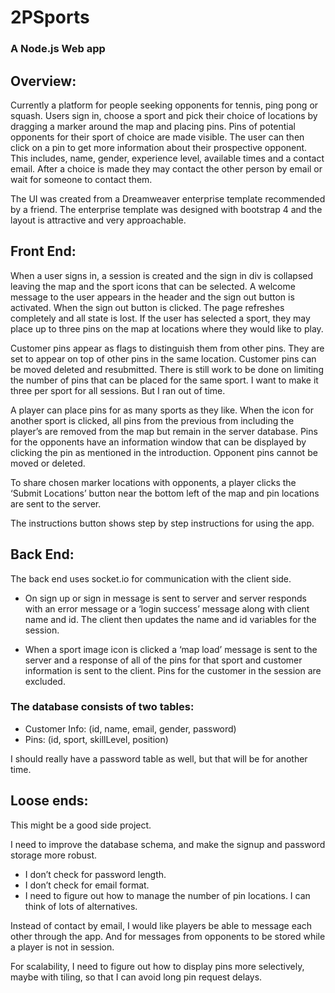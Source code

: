 # 2PSports

### A Node.js Web app

## Overview:

Currently a platform for people seeking opponents for tennis, ping pong or squash.  Users sign in, choose a sport and pick their choice of locations by dragging a marker around the map and placing pins. Pins of potential opponents for their sport of choice are made visible. The user can then click on a pin to get more information about their prospective opponent. This includes, name, gender, experience level, available times and a contact email. After a choice is made they may contact the  other person by email or wait for someone to contact them.

The UI was created from a Dreamweaver enterprise template recommended by a friend. The enterprise template was designed with bootstrap 4 and the layout is attractive and very approachable.

## Front End: 
When a user signs in, a session is created and the sign in div is collapsed leaving the map and the sport icons that can be selected. A welcome message to the user appears in the header and the sign out button is activated. When the sign out button is clicked. The page refreshes completely and all state is lost. If the user has selected a sport, they may place up to three pins on the map at locations where they would like to play.  

Customer pins appear as flags to distinguish them from other pins. They are set to appear on top of other pins in the same location. Customer pins can be moved deleted and resubmitted. There is still work to be done on limiting the number of pins that can be placed for the same sport.  I want to make it three per sport for all sessions. But I ran out of time.

A player can place pins for as many sports as they like. When the icon for another sport is clicked, all pins from the previous from including the player’s are removed from the map but remain in the server database. Pins for the opponents have an information window that can be displayed by clicking the pin as mentioned in the introduction. Opponent pins cannot be moved or deleted.

To share chosen marker locations with opponents, a player clicks the ‘Submit Locations’ button near the bottom left of the map and pin locations are sent to the server. 

The instructions button shows step by step instructions for using the app.

## Back End:
The back end uses socket.io for communication with the client side. 

- On sign up or sign in message is sent to server and server responds with an error message or a ‘login success’ message along with client name and id. The client then updates the name and id variables for the session.

- When a sport image icon is clicked a ‘map load’ message is sent to the server and a response of all of the pins for that sport and customer information is sent to the client. Pins for the customer in the session are excluded.

### The database consists of two tables:

- Customer Info: (id, name, email, gender, password)
- Pins: (id, sport, skillLevel, position)

I should really have a password table as well, but that will be for another time.

## Loose ends:
This might be a good side project. 

I need to improve the database schema, and make the signup and password storage more robust. 
-	I don’t check for password length.
-	I don’t check for email format. 
-	I need to figure out how to manage the number of pin locations. I can think of lots of alternatives.

Instead of contact by email, I would like players be able to message each other through the app. And for messages from opponents to be stored while a player is not in session.

For scalability, I need to figure out how to display pins more selectively, maybe with tiling, so that I can avoid long pin request delays.

